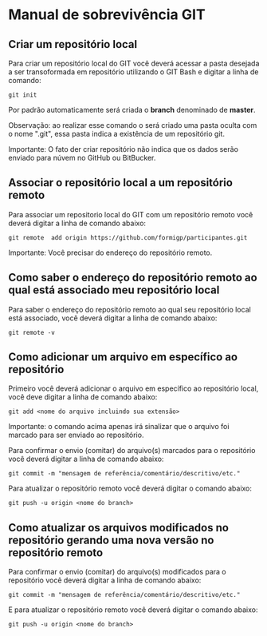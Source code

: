 # Manual de sobrevivência GIT

## Criar um repositório local

Para criar um repositório local do GIT você deverá acessar a pasta desejada a ser transoformada em repositório utilizando o GIT Bash e digitar a linha de comando:

```
git init
```

Por padrão automaticamente será criada o **branch** denominado de **master**.

Observação: ao realizar esse comando o será criado uma pasta oculta com o nome ".git", essa pasta indica a existência de um repositório git.

Importante: O fato der criar repositório não indica que os dados serão enviado para núvem no GitHub ou BitBucker.


## Associar o repositório local a um repositório remoto

Para associar um repositorio local do GIT com um repositório remoto você deverá digitar a linha de comando abaixo:

```
git remote  add origin https://github.com/formigp/participantes.git
```

Importante: Você precisar do endereço do repositório remoto.

## Como saber o endereço do repositório remoto ao qual está associado meu repositório local

Para saber o endereço do repositório remoto ao qual seu repositório local está associado, você deverá digitar a linha de comando abaixo:

```
git remote -v
```

## Como adicionar um arquivo em específico ao repositório

Primeiro você deverá adicionar o arquivo em específico ao repositório local, você deve digitar a linha de comando abaixo:

```
git add <nome do arquivo incluindo sua extensão>
```

Importante: o comando acima apenas irá sinalizar que o arquivo foi marcado para ser enviado ao repositório.

Para confirmar o envio (comitar) do arquivo(s) marcados para o repositório você deverá digitar a linha de comando abaixo:

```
git commit -m "mensagem de referência/comentário/descritivo/etc."
```

Para atualizar o repositório remoto você deverá digitar o comando abaixo:

```
git push -u origin <nome do branch>
``` 

## Como atualizar os arquivos modificados no repositório gerando uma nova versão no repositório remoto

Para confirmar o envio (comitar) do arquivo(s) modificados para o repositório você deverá digitar a linha de comando abaixo:

```
git commit -m "mensagem de referência/comentário/descritivo/etc."
```

E para atualizar o repositório remoto você deverá digitar o comando abaixo:

```
git push -u origin <nome do branch>
``` 




